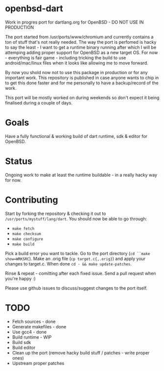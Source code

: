 # openbsd-dart
Work in progres port for dartlang.org for OpenBSD - DO NOT USE IN PRODUCTION

The port started from /usr/ports/www/chromium and currently contains a ton of
stuff that's not really needed. The way the port is perfomed is hacky to say the
least - I want to get a runtime binary running after which I will be attemping
adding proper support for OpenBSD as a new target OS. For now - everything is fair
game - including tricking the build to use android/mac/linux files when it looks
like allowing me to move forward.

By now you shold now not to use this package in production or for any important work.
This repository is published in case anyone wants to chip in to get this done faster
and for me personally to have a backup/record of the work.

This port will be mostly worked on during weekends so don't expect it being finalised
during a couple of days.

Goals
=====

Have a fully functional & working build of dart runtime, sdk & editor for OpenBSD.

Status
======

Ongoing work to make at least the runtime buildable - in a really hacky way for now.

Contributing
============

Start by forking the repository & checking it out to `/usr/ports/mystuff/lang/dart`.
You should now be able to go through:

 - `make fetch`
 - `make checksum`
 - `make configure`
 - `make build`

Pick a build error you want to tackle. Go to the port directory (`cd ``make show=WRKSRC`).
Make an .orig file (`cp target.c{,.orig}`) and apply your changes to target.c. When done
`cd - && make update-patches`.

Rinse & repeat - comitting after each fixed issue. Send a pull request when you're happy :)

Please use github issues to discuss/suggest changes to the port itself.

TODO
====

 - Fetch sources - done
 - Generate makefiles - done
 - Use gcc4 - done
 - Build runtime - WIP
 - Build sdk
 - Build editor
 - Clean up the port (remove hacky build stuff / patches - write proper ones)
 - Upstream proper patches
